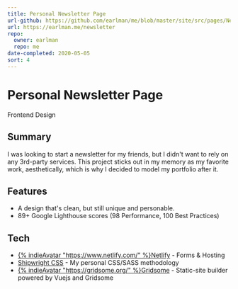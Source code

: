```yaml
---
title: Personal Newsletter Page
url-github: https://github.com/earlman/me/blob/master/site/src/pages/Newsletter.vue
url: https://earlman.me/newsletter
repo:
  owner: earlman
  repo: me
date-completed: 2020-05-05
sort: 4
---
```


# Personal Newsletter Page

Frontend Design

## Summary

I was looking to start a newsletter for my friends, but I didn't want to rely on any 3rd-party services. This project sticks out in my memory as my favorite work, aesthetically, which is why I decided to model my portfolio after it.

## Features

- A design that's clean, but still unique and personable.
- 89+ Google Lighthouse scores (98 Performance, 100 Best Practices)

## Tech

- [{% indieAvatar "https://www.netlify.com/" %}Netlify](https://netlify.com) - Forms & Hosting
- [Shipwright CSS](../../client-work/shipwright-css) - My personal CSS/SASS methodology
- [{% indieAvatar "https://gridsome.org/" %}Gridsome](https://gridsome.org/) - Static-site builder powered by Vuejs and Gridsome